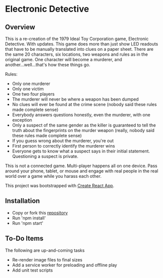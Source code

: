 # Electronic Detective

## Overview

This is a re-creation of the 1979 Ideal Toy Corporation game, Electronic Detective. With updates. This game does more than just show LED readouts that have to be manually translated into clues on a paper sheet. There are the same 20 characters, six locations, two weapons and rules as in the original game. One character will become a murderer, and another...well...that's how these things go.

Rules:
* Only one murderer
* Only one victim
* One two four players
* The murderer will never be where a weapon has been dumped
* No clues will ever be found at the crime scene (nobody said these rules made complete sense)
* Everybody answers questions honestly, even the murderer, with one exception
* Only a suspect of the same gender as the killer is guaranteed to tell the truth about the fingerprints on the murder weapon (really, nobody said these rules made complete sense)
* If you guess wrong about the murderer, you're out
* First person to correctly identify the murderer wins
* Everyone gets to know what a suspect says in their initial statement. Questioning a suspect is private.

This is not a connected game. Multi-player happens all on one device. Pass around your phone, tablet, or mouse and engage with real people in the real world over a game while you harass each other.

This project was bootstrapped with [Create React App](https://github.com/facebookincubator/create-react-app).



## Installation

* Copy or fork this [repository](https://github.com/thefinitemonkey/electronic-detective)
* Run 'npm install'
* Run 'npm start'

## To-Do Items

The following are up-and-coming tasks

* Re-render image files to final sizes
* Add a service worker for preloading and offline play
* Add unit test scripts